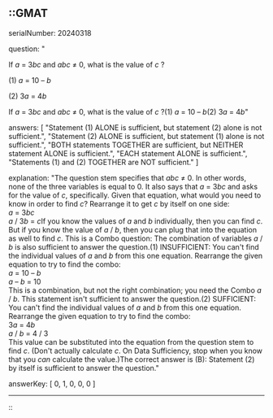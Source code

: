 ::GMAT
---


serialNumber: 20240318

question: "<p>If <i>a</i> = 3<i>bc</i> and <i>abc</i> ≠ 0, what is the value of <i>c</i> ?</p><p>(1) <i>a</i> = 10 – <i>b</i></p><p>(2) 3<i>a</i> = 4<i>b</i></p>If <i>a</i> = 3<i>bc</i> and <i>abc</i> ≠ 0, what is the value of <i>c</i> ?(1) <i>a</i> = 10 – <i>b</i>(2) 3<i>a</i> = 4<i>b</i>"

answers: [
  "Statement (1) ALONE is sufficient, but statement (2) alone is not sufficient.",
  "Statement (2) ALONE is sufficient, but statement (1) alone is not sufficient.",
  "BOTH statements TOGETHER are sufficient, but NEITHER statement ALONE is sufficient.",
  "EACH statement ALONE is sufficient.",
  "Statements (1) and (2) TOGETHER are NOT sufficient."
]

explanation: "The question stem specifies that <i>abc</i> ≠ 0. In other words, none of the three variables is equal to 0. It also says that <i>a</i> = 3<i>bc</i> and asks for the value of <i>c</i>, specifically. Given that equation, what would you need to know in order to find <i>c</i>? Rearrange it to get <i>c</i> by itself on one side:<br><i>a</i> = 3<i>bc</i><br><i>a</i> / 3<i>b</i> = <i>c</i>If you know the values of <i>a</i> and <i>b</i> individually, then you can find <i>c</i>. But if you know the value of <i>a</i> / <i>b</i>, then you can plug that into the equation as well to find <i>c</i>. This is a Combo question: The combination of variables <i>a</i> / <i>b</i> is also sufficient to answer the question.(1) INSUFFICIENT: You can't find the individual values of <i>a</i> and <i>b</i> from this one equation. Rearrange the given equation to try to find the combo:<br><i>a</i> = 10 – <i>b</i><br><i>a</i> – <i>b</i> = 10<br>This is a combination, but not the right combination; you need the Combo <i>a</i> / <i>b</i>. This statement isn't sufficient to answer the question.(2) SUFFICIENT: You can't find the individual values of <i>a</i> and <i>b</i> from this one equation. Rearrange the given equation to try to find the combo:<br>3<i>a</i> = 4<i>b</i><br><i>a</i> / <i>b</i> = 4 / 3<br>This value can be substituted into the equation from the question stem to find <i>c</i>. (Don't actually calculate <i>c</i>. On Data Sufficiency, stop when you know that you <i>can</i> calculate the value.)The correct answer is (B): Statement (2) by itself is sufficient to answer the question."

answerKey: [
  0, 
  1, 
  0, 
  0, 
  0
]



---
::